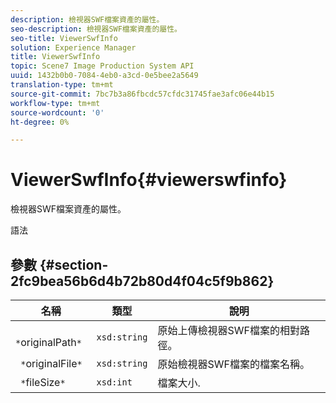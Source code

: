 ```yaml
---
description: 檢視器SWF檔案資產的屬性。
seo-description: 檢視器SWF檔案資產的屬性。
seo-title: ViewerSwfInfo
solution: Experience Manager
title: ViewerSwfInfo
topic: Scene7 Image Production System API
uuid: 1432b0b0-7084-4eb0-a3cd-0e5bee2a5649
translation-type: tm+mt
source-git-commit: 7bc7b3a86fbcdc57cfdc31745fae3afc06e44b15
workflow-type: tm+mt
source-wordcount: '0'
ht-degree: 0%

---
```



# ViewerSwfInfo{#viewerswfinfo}

檢視器SWF檔案資產的屬性。

語法

## 參數 {#section-2fc9bea56b6d4b72b80d4f04c5f9b862}

| 名稱 | 類型 | 說明 |
|---|---|---|
| ` *`originalPath`*` | `xsd:string` | 原始上傳檢視器SWF檔案的相對路徑。 |
| ` *`originalFile`*` | `xsd:string` | 原始檢視器SWF檔案的檔案名稱。 |
| ` *`fileSize`*` | `xsd:int` | 檔案大小. |

